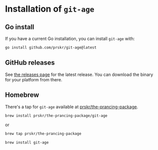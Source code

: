 # Installation of `git-age`

## Go install

If you have a current Go installation, you can install `git-age` with:

```sh
go install github.com/prskr/git-age@latest
```

## GitHub releases

See [the releases page](/prskr/git-age/releases/latest) for the latest release.
You can download the binary for your platform from there.

## Homebrew

There's a tap for `git-age` available at [prskr/the-prancing-package](https://github.com/prskr/the-prancing-package).

```bash
brew install prskr/the-prancing-package/git-age
```

or

```bash
brew tap prskr/the-prancing-package

brew install git-age
```